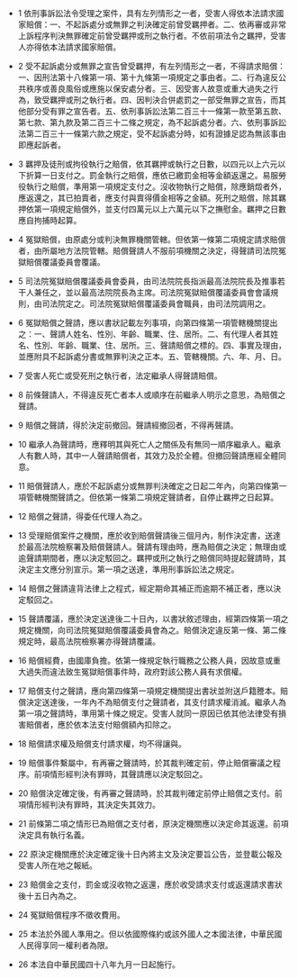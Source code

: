 * 1 依刑事訴訟法令受理之案件，具有左列情形之一者，受害人得依本法請求國家賠償：一、不起訴處分或無罪之判決確定前曾受羈押者。二、依再審或非常上訴程序判決無罪確定前曾受羈押或刑之執行者。不依前項法令之羈押，受害人亦得依本法請求國家賠償。

* 2 受不起訴處分或無罪之宣告曾受羈押，有左列情形之一者，不得請求賠償：一、因刑法第十八條第一項、第十九條第一項規定之事由者。二、行為違反公共秩序或善良風俗或應施以保安處分者。三、因受害人故意或重大過失之行為，致受羈押或刑之執行者。四、因判決合併處罰之一部受無罪之宣告，而其他部分受有罪之宣告者。五、依刑事訴訟法第二百三十一條第一款至第五款、第七款、第九款及第二百三十二條之規定，為不起訴處分者。六、依刑事訴訟法第二百三十一條第六款之規定，受不起訴處分時，如有證據足認為無該事由即應起訴者。

* 3 羈押及徒刑或拘役執行之賠償，依其羈押或執行之日數，以四元以上六元以下折算一日支付之。罰金執行之賠償，應依已繳罰金相等金額返還之。易服勞役執行之賠償，準用第一項規定支付之。沒收物執行之賠償，除應銷燬者外，應返還之，其已拍賣者，應支付與賣得價金相等之金額。死刑之賠償，除其羈押依第一項規定賠償外，並支付四萬元以上六萬元以下之撫慰金。羈押之日數應自拘捕時起算。

* 4 冤獄賠償，由原處分或判決無罪機關管轄。但依第一條第二項規定請求賠償者，由所屬地方法院管轄。賠償聲請人不服前項機關之決定，得聲請司法院冤獄賠償覆議委員會覆議。

* 5 司法院冤獄賠償覆議委員會委員，由司法院院長指派最高法院院長及推事若干人兼任之，並以最高法院院長為主席。司法院冤獄賠償覆議委員會會議規則，由司法院定之。司法院冤獄賠償覆議委員會職員，由司法院調用之。

* 6 冤獄賠償之聲請，應以書狀記載左列事項，向第四條第一項管轄機關提出之：一、聲請人姓名、性別、年齡、職業、住、居所。二、有代理人者其姓名、性別、年齡、職業、住、居所。三、聲請賠償之標的。四、事實及理由，並應附具不起訴處分書或無罪判決之正本。五、管轄機關。六、年、月、日。

* 7 受害人死亡或受死刑之執行者，法定繼承人得聲請賠償。

* 8 前條聲請人，不得違反死亡者本人或順序在前繼承人明示之意思，為賠償之聲請。

* 9 賠償之聲請，得於決定前撤回。聲請經撤回者，不得再聲請。

* 10 繼承人為聲請時，應釋明其與死亡人之關係及有無同一順序繼承人。繼承人有數人時，其中一人聲請賠償者，其效力及於全體。但撤回聲請應經全體同意。

* 11 賠償聲請人，應於不起訴處分或無罪判決確定之日起二年內，向第四條第一項管轄機關聲請之。但依第一條第二項規定聲請者，自停止羈押之日起算。

* 12 賠償之聲請，得委任代理人為之。

* 13 受理賠償案件之機關，應於收到賠償聲請後三個月內，制作決定書，送達於最高法院檢察署及賠償聲請人。聲請有理由時，應為賠償之決定；無理由或逾聲請期間者，應以決定駁回之。羈押或刑之執行之賠償同時提起聲請時，其決定主文應分別宣示。第一項之送達，準用刑事訴訟法之規定。

* 14 賠償之聲請違背法律上之程式，經定期命其補正而逾期不補正者，應以決定駁回之。

* 15 聲請覆議，應於決定送達後二十日內，以書狀敘述理由，經第四條第一項之規定機關，向司法院冤獄賠償覆議委員會為之。賠償決定違反第一條、第二條規定時，最高法院檢察署亦得聲請覆議。

* 16 賠償經費，由國庫負擔。依第一條規定執行職務之公務人員，因故意或重大過失而違法致生冤獄賠償事件時，政府對該公務人員有求償權。

* 17 賠償支付之聲請，應向第四條第一項規定機關提出書狀並附送戶籍謄本。賠償決定送達後，一年內不為賠償支付之聲請者，其支付請求權消滅。繼承人為第一項之聲請時，準用第十條之規定。受害人就同一原因已依其他法律受有損害賠償者，應於依本法支付賠償額內扣除之。

* 18 賠償請求權及賠償支付請求權，均不得讓與。

* 19 賠償事件繫屬中，有再審之聲請時，於其裁判確定前，停止賠償審議之程序。前項情形經判決有罪時，其聲請應以決定駁回之。

* 20 賠償決定確定後，有再審之聲請時，於其裁判確定前停止賠償之支付。前項情形經判決有罪時，其決定失其效力。

* 21 前條第二項之情形已為賠償之支付者，原決定機關應以決定命其返還。前項決定具有執行名義。

* 22 原決定機關應於決定確定後十日內將主文及決定要旨公告，並登載公報及受害人所在地之報紙。

* 23 賠償金之支付，罰金或沒收物之返還，應於收受請求支付或返還請求書狀後十五日內為之。

* 24 冤獄賠償程序不徵收費用。

* 25 本法於外國人準用之。但以依國際條約或該外國人之本國法律，中華民國人民得享同一權利者為限。

* 26 本法自中華民國四十八年九月一日起施行。

